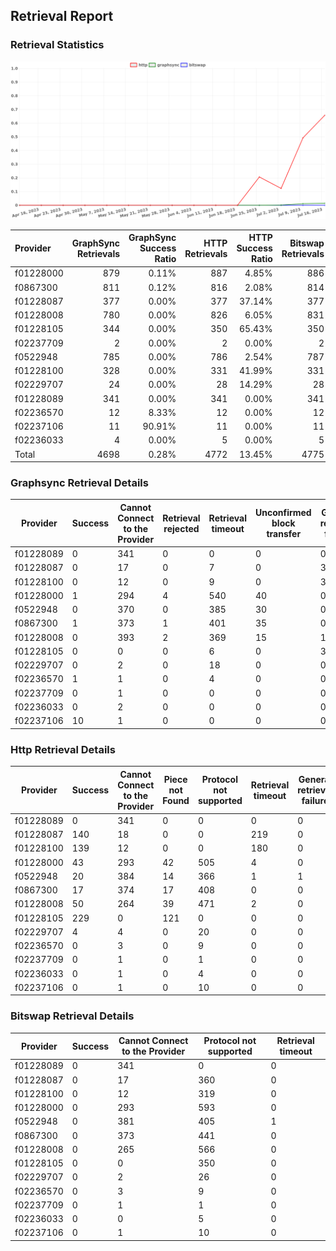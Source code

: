 ## Retrieval Report
### Retrieval Statistics
<img src="https://raw.githubusercontent.com/data-preservation-programs/filplus-checker-assets/main/filecoin-project/filecoin-plus-large-datasets/issues/1201/1689635072105.png"/>

| Provider  | GraphSync Retrievals | GraphSync Success Ratio | HTTP Retrievals | HTTP Success Ratio | Bitswap Retrievals | Bitswap Success Ratio |
| :-------- | -------------------: | ----------------------: | --------------: | -----------------: | -----------------: | --------------------: |
| f01228000 |                  879 |                   0.11% |             887 |              4.85% |                886 |                 0.00% |
| f0867300  |                  811 |                   0.12% |             816 |              2.08% |                814 |                 0.00% |
| f01228087 |                  377 |                   0.00% |             377 |             37.14% |                377 |                 0.00% |
| f01228008 |                  780 |                   0.00% |             826 |              6.05% |                831 |                 0.00% |
| f01228105 |                  344 |                   0.00% |             350 |             65.43% |                350 |                 0.00% |
| f02237709 |                    2 |                   0.00% |               2 |              0.00% |                  2 |                 0.00% |
| f0522948  |                  785 |                   0.00% |             786 |              2.54% |                787 |                 0.00% |
| f01228100 |                  328 |                   0.00% |             331 |             41.99% |                331 |                 0.00% |
| f02229707 |                   24 |                   0.00% |              28 |             14.29% |                 28 |                 0.00% |
| f01228089 |                  341 |                   0.00% |             341 |              0.00% |                341 |                 0.00% |
| f02236570 |                   12 |                   8.33% |              12 |              0.00% |                 12 |                 0.00% |
| f02237106 |                   11 |                  90.91% |              11 |              0.00% |                 11 |                 0.00% |
| f02236033 |                    4 |                   0.00% |               5 |              0.00% |                  5 |                 0.00% |
| Total     |                 4698 |                   0.28% |            4772 |             13.45% |               4775 |                 0.00% |

### Graphsync Retrieval Details
| Provider  | Success | Cannot Connect to the Provider | Retrieval rejected | Retrieval timeout | Unconfirmed block transfer | General retrieval failure | Piece not Found |
| --------- | ------- | ------------------------------ | ------------------ | ----------------- | -------------------------- | ------------------------- | --------------- |
| f01228089 | 0       | 341                            | 0                  | 0                 | 0                          | 0                         | 0               |
| f01228087 | 0       | 17                             | 0                  | 7                 | 0                          | 353                       | 0               |
| f01228100 | 0       | 12                             | 0                  | 9                 | 0                          | 307                       | 0               |
| f01228000 | 1       | 294                            | 4                  | 540               | 40                         | 0                         | 0               |
| f0522948  | 0       | 370                            | 0                  | 385               | 30                         | 0                         | 0               |
| f0867300  | 1       | 373                            | 1                  | 401               | 35                         | 0                         | 0               |
| f01228008 | 0       | 393                            | 2                  | 369               | 15                         | 1                         | 0               |
| f01228105 | 0       | 0                              | 0                  | 6                 | 0                          | 338                       | 0               |
| f02229707 | 0       | 2                              | 0                  | 18                | 0                          | 0                         | 4               |
| f02236570 | 1       | 1                              | 0                  | 4                 | 0                          | 0                         | 6               |
| f02237709 | 0       | 1                              | 0                  | 0                 | 0                          | 0                         | 1               |
| f02236033 | 0       | 2                              | 0                  | 0                 | 0                          | 0                         | 2               |
| f02237106 | 10      | 1                              | 0                  | 0                 | 0                          | 0                         | 0               |

### Http Retrieval Details
| Provider  | Success | Cannot Connect to the Provider | Piece not Found | Protocol not supported | Retrieval timeout | General retrieval failure |
| --------- | ------- | ------------------------------ | --------------- | ---------------------- | ----------------- | ------------------------- |
| f01228089 | 0       | 341                            | 0               | 0                      | 0                 | 0                         |
| f01228087 | 140     | 18                             | 0               | 0                      | 219               | 0                         |
| f01228100 | 139     | 12                             | 0               | 0                      | 180               | 0                         |
| f01228000 | 43      | 293                            | 42              | 505                    | 4                 | 0                         |
| f0522948  | 20      | 384                            | 14              | 366                    | 1                 | 1                         |
| f0867300  | 17      | 374                            | 17              | 408                    | 0                 | 0                         |
| f01228008 | 50      | 264                            | 39              | 471                    | 2                 | 0                         |
| f01228105 | 229     | 0                              | 121             | 0                      | 0                 | 0                         |
| f02229707 | 4       | 4                              | 0               | 20                     | 0                 | 0                         |
| f02236570 | 0       | 3                              | 0               | 9                      | 0                 | 0                         |
| f02237709 | 0       | 1                              | 0               | 1                      | 0                 | 0                         |
| f02236033 | 0       | 1                              | 0               | 4                      | 0                 | 0                         |
| f02237106 | 0       | 1                              | 0               | 10                     | 0                 | 0                         |

### Bitswap Retrieval Details
| Provider  | Success | Cannot Connect to the Provider | Protocol not supported | Retrieval timeout |
| --------- | ------- | ------------------------------ | ---------------------- | ----------------- |
| f01228089 | 0       | 341                            | 0                      | 0                 |
| f01228087 | 0       | 17                             | 360                    | 0                 |
| f01228100 | 0       | 12                             | 319                    | 0                 |
| f01228000 | 0       | 293                            | 593                    | 0                 |
| f0522948  | 0       | 381                            | 405                    | 1                 |
| f0867300  | 0       | 373                            | 441                    | 0                 |
| f01228008 | 0       | 265                            | 566                    | 0                 |
| f01228105 | 0       | 0                              | 350                    | 0                 |
| f02229707 | 0       | 2                              | 26                     | 0                 |
| f02236570 | 0       | 3                              | 9                      | 0                 |
| f02237709 | 0       | 1                              | 1                      | 0                 |
| f02236033 | 0       | 0                              | 5                      | 0                 |
| f02237106 | 0       | 1                              | 10                     | 0                 |

